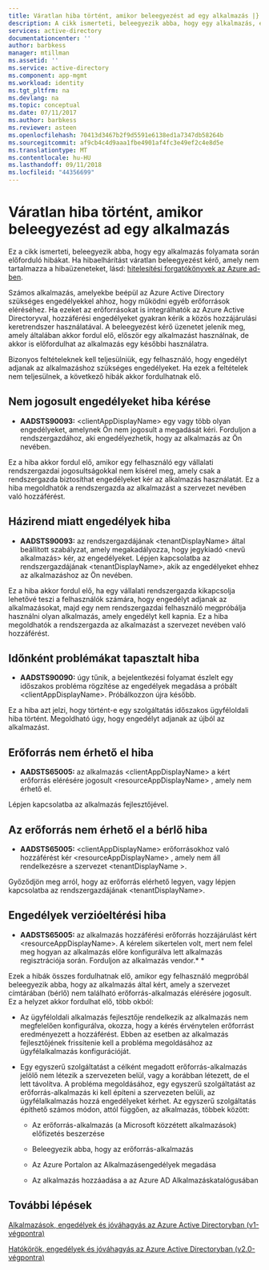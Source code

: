 ```yaml
---
title: Váratlan hiba történt, amikor beleegyezést ad egy alkalmazás |} A Microsoft Docs
description: A cikk ismerteti, beleegyezik abba, hogy egy alkalmazás, és mit tehet velük kapcsolatban a folyamat során előforduló hibák
services: active-directory
documentationcenter: ''
author: barbkess
manager: mtillman
ms.assetid: ''
ms.service: active-directory
ms.component: app-mgmt
ms.workload: identity
ms.tgt_pltfrm: na
ms.devlang: na
ms.topic: conceptual
ms.date: 07/11/2017
ms.author: barbkess
ms.reviewer: asteen
ms.openlocfilehash: 70413d3467b2f9d5591e6138ed1a7347db58264b
ms.sourcegitcommit: af9cb4c4d9aaa1fbe4901af4fc3e49ef2c4e8d5e
ms.translationtype: MT
ms.contentlocale: hu-HU
ms.lasthandoff: 09/11/2018
ms.locfileid: "44356699"
---
```

# <a name="unexpected-error-when-performing-consent-to-an-application"></a>Váratlan hiba történt, amikor beleegyezést ad egy alkalmazás

Ez a cikk ismerteti, beleegyezik abba, hogy egy alkalmazás folyamata során előforduló hibákat. Ha hibaelhárítást váratlan beleegyezést kérő, amely nem tartalmazza a hibaüzeneteket, lásd: [hitelesítési forgatókönyvek az Azure ad-ben](https://docs.microsoft.com/azure/active-directory/develop/active-directory-authentication-scenarios).

Számos alkalmazás, amelyekbe beépül az Azure Active Directory szükséges engedélyekkel ahhoz, hogy működni egyéb erőforrások eléréséhez. Ha ezeket az erőforrásokat is integrálhatók az Azure Active Directoryval, hozzáférési engedélyeket gyakran kérik a közös hozzájárulási keretrendszer használatával. A beleegyezést kérő üzenetet jelenik meg, amely általában akkor fordul elő, először egy alkalmazást használnak, de akkor is előfordulhat az alkalmazás egy későbbi használatra.

Bizonyos feltételeknek kell teljesülniük, egy felhasználó, hogy engedélyt adjanak az alkalmazáshoz szükséges engedélyeket. Ha ezek a feltételek nem teljesülnek, a következő hibák akkor fordulhatnak elő.

## <a name="requesting-not-authorized-permissions-error"></a>Nem jogosult engedélyeket hiba kérése
* **AADSTS90093:** &lt;clientAppDisplayName&gt; egy vagy több olyan engedélyeket, amelynek Ön nem jogosult a megadását kéri. Forduljon a rendszergazdához, aki engedélyezhetik, hogy az alkalmazás az Ön nevében.

Ez a hiba akkor fordul elő, amikor egy felhasználó egy vállalati rendszergazdai jogosultságokkal nem kísérel meg, amely csak a rendszergazda biztosíthat engedélyeket kér az alkalmazás használatát. Ez a hiba megoldhatók a rendszergazda az alkalmazást a szervezet nevében való hozzáférést.

## <a name="policy-prevents-granting-permissions-error"></a>Házirend miatt engedélyek hiba
* **AADSTS90093:** az rendszergazdájának &lt;tenantDisplayName&gt; által beállított szabályzat, amely megakadályozza, hogy jegykiadó &lt;nevű alkalmazás&gt; kér, az engedélyeket. Lépjen kapcsolatba az rendszergazdájának &lt;tenantDisplayName&gt;, akik az engedélyeket ehhez az alkalmazáshoz az Ön nevében.

Ez a hiba akkor fordul elő, ha egy vállalati rendszergazda kikapcsolja lehetővé teszi a felhasználók számára, hogy engedélyt adjanak az alkalmazásokat, majd egy nem rendszergazdai felhasználó megpróbálja használni olyan alkalmazás, amely engedélyt kell kapnia. Ez a hiba megoldhatók a rendszergazda az alkalmazást a szervezet nevében való hozzáférést.

## <a name="intermittent-problem-error"></a>Időnként problémákat tapasztalt hiba
* **AADSTS90090:** úgy tűnik, a bejelentkezési folyamat észlelt egy időszakos probléma rögzítése az engedélyek megadása a próbált &lt;clientAppDisplayName&gt;. Próbálkozzon újra később.

Ez a hiba azt jelzi, hogy történt-e egy szolgáltatás időszakos ügyféloldali hiba történt. Megoldható úgy, hogy engedélyt adjanak az újból az alkalmazást.

## <a name="resource-not-available-error"></a>Erőforrás nem érhető el hiba
* **AADSTS65005:** az alkalmazás &lt;clientAppDisplayName&gt; a kért erőforrás elérésére jogosult &lt;resourceAppDisplayName&gt; , amely nem érhető el. 

Lépjen kapcsolatba az alkalmazás fejlesztőjével.

##  <a name="resource-not-available-in-tenant-error"></a>Az erőforrás nem érhető el a bérlő hiba
* **AADSTS65005:** &lt;clientAppDisplayName&gt; erőforrásokhoz való hozzáférést kér &lt;resourceAppDisplayName&gt; , amely nem áll rendelkezésre a szervezet &lt;tenantDisplayName &gt;. 

Győződjön meg arról, hogy az erőforrás elérhető legyen, vagy lépjen kapcsolatba az rendszergazdájának &lt;tenantDisplayName&gt;.

## <a name="permissions-mismatch-error"></a>Engedélyek verzióeltérési hiba
* **AADSTS65005:** az alkalmazás hozzáférési erőforrás hozzájárulást kért &lt;resourceAppDisplayName&gt;. A kérelem sikertelen volt, mert nem felel meg hogyan az alkalmazás előre konfigurálva lett alkalmazás regisztrációja során. Forduljon az alkalmazás vendor.* *

Ezek a hibák összes fordulhatnak elő, amikor egy felhasználó megpróbál beleegyezik abba, hogy az alkalmazás által kért, amely a szervezet címtárában (bérlő) nem található erőforrás-alkalmazás elérésére jogosult. Ez a helyzet akkor fordulhat elő, több okból:

-   Az ügyféloldali alkalmazás fejlesztője rendelkezik az alkalmazás nem megfelelően konfigurálva, okozza, hogy a kérés érvénytelen erőforrást eredményezett a hozzáférést. Ebben az esetben az alkalmazás fejlesztőjének frissítenie kell a probléma megoldásához az ügyfélalkalmazás konfigurációját.

-   Egy egyszerű szolgáltatást a célként megadott erőforrás-alkalmazás jelölő nem létezik a szervezeten belül, vagy a korábban létezett, de el lett távolítva. A probléma megoldásához, egy egyszerű szolgáltatást az erőforrás-alkalmazás ki kell építeni a szervezeten belüli, az ügyfélalkalmazás hozzá engedélyeket kérhet. Az egyszerű szolgáltatás építhető számos módon, attól függően, az alkalmazás, többek között:

    -   Az erőforrás-alkalmazás (a Microsoft közzétett alkalmazások) előfizetés beszerzése

    -   Beleegyezik abba, hogy az erőforrás-alkalmazás

    -   Az Azure Portalon az Alkalmazásengedélyek megadása

    -   Az alkalmazás hozzáadása a az Azure AD Alkalmazáskatalógusában

## <a name="next-steps"></a>További lépések 

[Alkalmazások, engedélyek és jóváhagyás az Azure Active Directoryban (v1-végpontra)](https://docs.microsoft.com/azure/active-directory/active-directory-apps-permissions-consent)<br>

[Hatókörök, engedélyek és jóváhagyás az Azure Active Directoryban (v2.0-végpontra)](https://docs.microsoft.com/azure/active-directory/develop/active-directory-v2-scopes)


